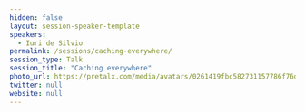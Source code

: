 ```yaml
---
hidden: false
layout: session-speaker-template
speakers: 
  - Iuri de Silvio
permalink: /sessions/caching-everywhere/
session_type: Talk
session_title: "Caching everywhere"
photo_url: https://pretalx.com/media/avatars/0261419fbc582731157786f76d1b76b0_1_U2EIitj.jpeg
twitter: null
website: null
---
```


